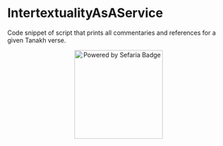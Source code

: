 # IntertextualityAsAService
Code snippet of script that prints all commentaries and references for a given Tanakh verse.

<p align="center"><img src="https://camo.githubusercontent.com/63e9461f6fe7329bf5f2fc1c9542b1becddd8905dbab821e34589225f7250afb/68747470733a2f2f7777772e736566617269612e6f72672f7374617469632f696d672f706f77657265642d62792d736566617269612d62616467652e706e673f6d" alt="Powered by Sefaria Badge" data-canonical-src="https://www.sefaria.org/static/img/powered-by-sefaria-badge.png?m" width="200"></p>
